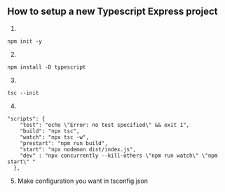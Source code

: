 ## How to setup a new Typescript Express project 

1. 
```
npm init -y
```

2. 
```
npm install -D typescript
```

3. 
```
tsc --init
```

4. 
```
"scripts": {
    "test": "echo \"Error: no test specified\" && exit 1",
    "build": "npx tsc",
    "watch": "npx tsc -w",
    "prestart": "npm run build",
    "start": "npx nodemon dist/index.js",
    "dev" : "npx concurrently --kill-others \"npm run watch\" \"npm start\" "
  },
```

5. Make configuration you want in tsconfig.json

